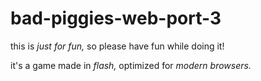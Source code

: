 # bad-piggies-web-port-3
this is _just for fun,_ so please have fun while doing it!

it's a game made in _flash,_ optimized for _modern browsers._
